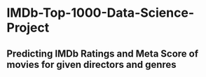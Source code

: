 # IMDb-Top-1000-Data-Science-Project

## Predicting IMDb Ratings and Meta Score of movies for given directors and genres
